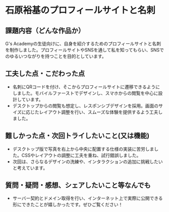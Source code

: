 # 石原裕基のプロフィールサイトと名刺

## 課題内容（どんな作品か）

G's Academyの生徒向けに、自身を紹介するためのプロフィールサイトと名刺を制作しました。プロフィールサイトやSNSを通して私を知ってもらい、SNSでのゆるいつながりを持つことを目的としています。

## 工夫した点・こだわった点

- 名刺にQRコードを付け、そこからプロフィールサイトに遷移できるようにしました。モバイルファーストでデザインし、スマホからの閲覧を中心に設計しています。
- デスクトップからの閲覧も想定し、レスポンシブデザインを採用。画面のサイズに応じたレイアウト調整を行い、スムーズな体験を提供するよう工夫しました。

## 難しかった点・次回トライしたいこと(又は機能)

- デスクトップ版で写真を右上から中央に配置する仕様の実装に苦労しました。CSSやレイアウトの調整に工夫を重ね、試行錯誤しました。
- 次回は、さらなるデザインの洗練や、インタラクションの追加に挑戦したいと考えています。

## 質問・疑問・感想、シェアしたいこと等なんでも

- サーバー契約とドメイン取得を行い、インターネット上で実際に公開できる形にできたことが嬉しかったです。ぜひご覧ください！
